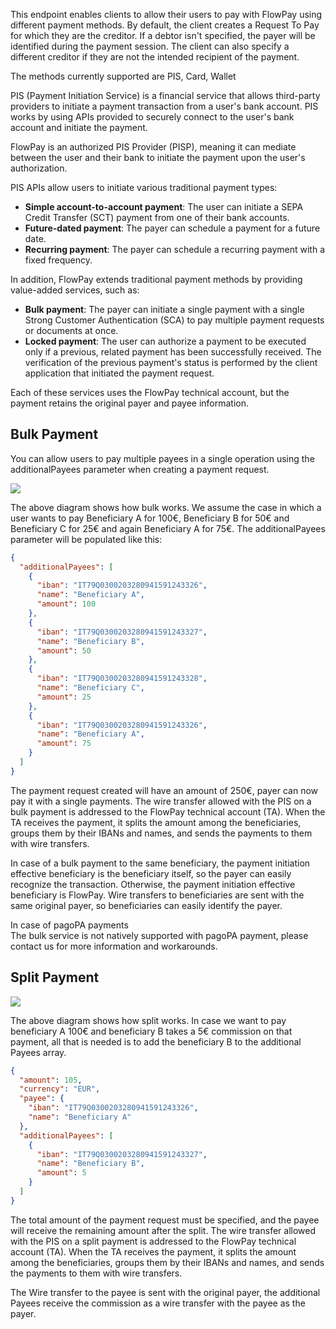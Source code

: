 This endpoint enables clients to allow their users to pay with FlowPay using different payment methods.
By default, the client creates a Request To Pay for which they are the creditor. If a debtor isn't specified, the payer will be identified during the payment session.
The client can also specify a different creditor if they are not the intended recipient of the payment.

The methods currently supported are PIS, Card, Wallet


PIS (Payment Initiation Service) is a financial service that allows third-party providers to initiate a payment transaction from a user's bank account. PIS works by using APIs provided to securely connect to the user's bank account and initiate the payment.

FlowPay is an authorized PIS Provider (PISP), meaning it can mediate between the user and their bank to initiate the payment upon the user's authorization.

PIS APIs allow users to initiate various traditional payment types:

*   **Simple account-to-account payment**: The user can initiate a SEPA Credit Transfer (SCT) payment from one of their bank accounts.
*   **Future-dated payment**: The payer can schedule a payment for a future date.
*   **Recurring payment**: The payer can schedule a recurring payment with a fixed frequency.

In addition, FlowPay extends traditional payment methods by providing value-added services, such as:

*   **Bulk payment**: The payer can initiate a single payment with a single Strong Customer Authentication (SCA) to pay multiple payment requests or documents at once.
*   **Locked payment**: The user can authorize a payment to be executed only if a previous, related payment has been successfully received. The verification of the previous payment's status is performed by the client application that initiated the payment request.

Each of these services uses the FlowPay technical account, but the payment retains the original payer and payee information.

## Bulk Payment

You can allow users to pay multiple payees in a single operation using the additionalPayees parameter when creating a payment request.

[![](https://mermaid.ink/img/pako:eNqFk81um0AQx18FTQ-5kGgxsGAOkUzanqoqcqxWqris2cFZFXbdZYnsWL70efpUeZIuH66hiRVOszO_-c9_PzhArjhCArVhBj8KttGsyqRjPy405kYo6XxZ9pkUJRYiF0zvF8719a2z4Fy0BCvv2R6xThyPkJfff17h6QU8fJO-u0DPwrfoS1aiM_1_setYru77qg26xGrRjjg7WvXK3-052HG26I0kp8V0spVp7W4wDi5stOCQGN2gCxXqirVLOLRdGZhHrDCDxIZrVtvIHeW_MS3YusS6BQ79mAwKJc1nVoly3_ddLdVaGXXlOk-oOZPMddq-ctA6tTyI52GQR7e7UXGrRdWevyqV7oEPnKNf5K-ZVGmOekwG1M-LYkQy-3qeWHvu6c_NmCxmRTzRHJHvyw4GVrgzY84jPglwxNX4q0GZ49emWk8lT3tqyWMmj_Zmtkz-UKo6XY5WzeYRkoKVtV01W37-Of5lNcrOaiMNJPNo1olAcoAdJF4Y3ZCQ0HlMI0r9yPNd2EMyC2KbpkEc0LmtUhIeXXju5pKbICC2jYRhHAbRPPKpC6wx6mEv85Ot3sgn-5iVHnwc_wL-ZjBd?type=png)](https://mermaid.live/edit#pako:eNqFk81um0AQx18FTQ-5kGgxsGAOkUzanqoqcqxWqris2cFZFXbdZYnsWL70efpUeZIuH66hiRVOszO_-c9_PzhArjhCArVhBj8KttGsyqRjPy405kYo6XxZ9pkUJRYiF0zvF8719a2z4Fy0BCvv2R6xThyPkJfff17h6QU8fJO-u0DPwrfoS1aiM_1_setYru77qg26xGrRjjg7WvXK3-052HG26I0kp8V0spVp7W4wDi5stOCQGN2gCxXqirVLOLRdGZhHrDCDxIZrVtvIHeW_MS3YusS6BQ79mAwKJc1nVoly3_ddLdVaGXXlOk-oOZPMddq-ctA6tTyI52GQR7e7UXGrRdWevyqV7oEPnKNf5K-ZVGmOekwG1M-LYkQy-3qeWHvu6c_NmCxmRTzRHJHvyw4GVrgzY84jPglwxNX4q0GZ49emWk8lT3tqyWMmj_Zmtkz-UKo6XY5WzeYRkoKVtV01W37-Of5lNcrOaiMNJPNo1olAcoAdJF4Y3ZCQ0HlMI0r9yPNd2EMyC2KbpkEc0LmtUhIeXXju5pKbICC2jYRhHAbRPPKpC6wx6mEv85Ot3sgn-5iVHnwc_wL-ZjBd)

The above diagram shows how bulk works.
We assume the case in which a user wants to pay Beneficiary A for 100€, Beneficiary B for 50€ and Beneficiary C for 25€ and again Beneficiary A for 75€.
The additionalPayees parameter will be populated like this:

```json
{
  "additionalPayees": [
    {
      "iban": "IT79Q0300203280941591243326",
      "name": "Beneficiary A",
      "amount": 100
    },
    {
      "iban": "IT79Q0300203280941591243327",
      "name": "Beneficiary B",
      "amount": 50
    },
    {
      "iban": "IT79Q0300203280941591243328",
      "name": "Beneficiary C",
      "amount": 25
    },
    {
      "iban": "IT79Q0300203280941591243326",
      "name": "Beneficiary A",
      "amount": 75
    }
  ]
}
```

The payment request created will have an amount of 250€, payer can now pay it with a single payments.
The wire transfer allowed with the PIS on a bulk payment is addressed to the FlowPay technical account (TA).
When the TA receives the payment, it splits the amount among the beneficiaries, groups them by their IBANs and names, and sends the payments to them with wire transfers.

In case of a bulk payment to the same beneficiary, the payment initiation effective beneficiary is the beneficiary itself, so the payer can easily recognize the transaction. Otherwise, the payment initiation effective beneficiary is FlowPay.
Wire transfers to beneficiaries are sent with the same original payer, so beneficiaries can easily identify the payer.

<div class="info">
 <div class="title">In case of pagoPA payments</div>
    The bulk service is not natively supported with pagoPA payment, please contact us for more information and workarounds.
</div>


## Split Payment
[![](https://mermaid.ink/img/pako:eNqFk82OmzAQx18FTQ97YSM7QAIcKoV-nNpqlY1aqeLi4CFrFezUmFXYKJc-T5-qT1Jjwi50D-Vg2TO_-c8ff5yhUBwhhcYwg-8FO2hW59KzHxcaCyOU9D5th0iGEktRCKa7jXd7-9a7Yx1i6lFC_vz6_YrJHLPhXPQqrHJ0k3rRM_xvzhVsd3dD1sXmITtxgd2m7_oitBv8fLOWrYHN3NI8mY0GwIeDFhxSo1v0oUZds34J574sB_OANeaQ2umeNXbmT-JfmRZsX2HTA-ehTw6lkuYjq0XVDXU3W7VXRt343iNqziTzvb6uumqNJffi6dqIro6nSfKoRW038p2qlB6AN5xjUBavmUxpjnpKhqugKMsJyexpPrJ-v7MfhylZLst4pjkh_y97NbDDk5lylAQkxAnX4M8WZYFf2no_lxz_qScvubzYkzky-V2pejwcrdrDA6Qlqxq7ao_85bI-RzVKZ7WVBlJKAycC6RlOkK6TRZgkNIlCQqPlivrQWSYOF5QkwZoQe11WQRhcfHhyXckijgIax2s7LmMS0dgHtHdV6c_Dc3GvxgfWGnXfyWL0OTj74Mirsctf7aUOvw?type=png)](https://mermaid.live/edit#pako:eNqFk82OmzAQx18FTQ97YSM7QAIcKoV-nNpqlY1aqeLi4CFrFezUmFXYKJc-T5-qT1Jjwi50D-Vg2TO_-c8ff5yhUBwhhcYwg-8FO2hW59KzHxcaCyOU9D5th0iGEktRCKa7jXd7-9a7Yx1i6lFC_vz6_YrJHLPhXPQqrHJ0k3rRM_xvzhVsd3dD1sXmITtxgd2m7_oitBv8fLOWrYHN3NI8mY0GwIeDFhxSo1v0oUZds34J574sB_OANeaQ2umeNXbmT-JfmRZsX2HTA-ehTw6lkuYjq0XVDXU3W7VXRt343iNqziTzvb6uumqNJffi6dqIro6nSfKoRW038p2qlB6AN5xjUBavmUxpjnpKhqugKMsJyexpPrJ-v7MfhylZLst4pjkh_y97NbDDk5lylAQkxAnX4M8WZYFf2no_lxz_qScvubzYkzky-V2pejwcrdrDA6Qlqxq7ao_85bI-RzVKZ7WVBlJKAycC6RlOkK6TRZgkNIlCQqPlivrQWSYOF5QkwZoQe11WQRhcfHhyXckijgIax2s7LmMS0dgHtHdV6c_Dc3GvxgfWGnXfyWL0OTj74Mirsctf7aUOvw)

The above diagram shows how split works.
In case we want to pay beneficiary A 100€ and beneficiary B takes a 5€ commission on that payment, all that is needed is to add the beneficiary B to the additional Payees array.


```json
{
  "amount": 105,
  "currency": "EUR",
  "payee": {
    "iban": "IT79Q0300203280941591243326",
    "name": "Beneficiary A"
  },
  "additionalPayees": [
    {
      "iban": "IT79Q0300203280941591243327",
      "name": "Beneficiary B",
      "amount": 5
    }
  ]
}
```

The total amount of the payment request must be specified, and the payee will receive the remaining amount after the split.
The wire transfer allowed with the PIS on a split payment is addressed to the FlowPay technical account (TA).
When the TA receives the payment, it splits the amount among the beneficiaries, groups them by their IBANs and names, and sends the payments to them with wire transfers.

The Wire transfer to the payee is sent with the original payer, the additional Payees receive the commission as a wire transfer with the payee as the payer.
